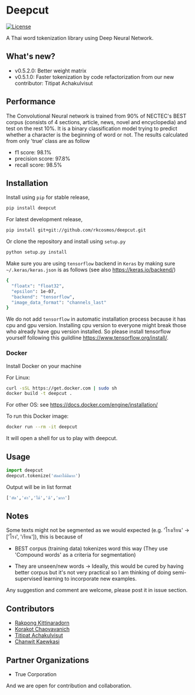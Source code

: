 # Deepcut

[![License](https://img.shields.io/badge/license-MIT-blue.svg?style=flat)](https://github.com/rkcosmos/deepcut/blob/master/LICENSE)

A Thai word tokenization library using Deep Neural Network.

## What's new?

* v0.5.2.0: Better weight matrix
* v0.5.1.0: Faster tokenization by code refactorization from our new contributor: Titipat Achakulvisut

## Performance

The Convolutional Neural network is trained from 90% of NECTEC's BEST corpus
(consists of 4 sections, article, news, novel and encyclopedia) and test on the rest 10%.
It is a binary classification model trying to predict whether a character is the beginning of word or not.
The results calculated from only 'true' class are as follow

* f1 score:  98.1%
* precision score:  97.8%
* recall score:  98.5%

## Installation

Install using `pip` for stable release,

```bash
pip install deepcut
```

For latest development release,

```bash
pip install git+git://github.com/rkcosmos/deepcut.git
```

Or clone the repository and install using `setup.py`

```bash
python setup.py install
```

Make sure you are using `tensorflow` backend in `Keras` by making sure `~/.keras/keras.json` is as follows (see also https://keras.io/backend/)

```bash
{
  "floatx": "float32",
  "epsilon": 1e-07,
  "backend": "tensorflow",
  "image_data_format": "channels_last"
}
```

We do not add `tensorflow` in automatic installation process because it has cpu and gpu version. Installing cpu version to everyone might break those who already have gpu version installed. So please install tensorflow yourself following this guildline https://www.tensorflow.org/install/.

### Docker

Install Docker on your machine 

For Linux:
```bash
curl -sSL https://get.docker.com | sudo sh
docker build -t deepcut .
```

For other OS: see https://docs.docker.com/engine/installation/

To run this Docker image:

```bash
docker run --rm -it deepcut
```

It will open a shell for us to play with deepcut.

## Usage

```python
import deepcut
deepcut.tokenize('ตัดคำได้ดีมาก')
```

Output will be in list format

```bash
['ตัด','คำ','ได้','ดี','มาก']
```

## Notes

Some texts might not be segmented as we would expected (e.g. 'โรงเรียน' -> ['โรง', 'เรียน']), this is because of

* BEST corpus (training data) tokenizes word this way (They use 'Compound words' as a criteria for segmentation)

* They are unseen/new words -> Ideally, this would be cured by having better corpus but it's not very practical so I am thinking of doing semi-supervised learning to incorporate new examples.

Any suggestion and comment are welcome, please post it in issue section.

## Contributors

* [Rakpong Kittinaradorn](https://github.com/rkcosmos)
* [Korakot Chaovavanich](https://github.com/korakot)
* [Titipat Achakulvisut](https://github.com/titipata)
* [Chanwit Kaewkasi](https://github.com/chanwit)

## Partner Organizations

* True Corporation

And we are open for contribution and collaboration.
